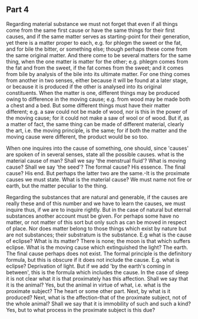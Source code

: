 ## Part 4

Regarding material substance we must not forget that even if all things come from the same first cause or have the same things for their first causes, and if the same matter serves as starting-point for their generation, yet there is a matter proper to each, e.g.
for phlegm the sweet or the fat, and for bile the bitter, or something else; though perhaps these come from the same original matter.
And there come to be several matters for the same thing, when the one matter is matter for the other; e.g.
phlegm comes from the fat and from the sweet, if the fat comes from the sweet; and it comes from bile by analysis of the bile into its ultimate matter.
For one thing comes from another in two senses, either because it will be found at a later stage, or because it is produced if the other is analysed into its original constituents.
When the matter is one, different things may be produced owing to difference in the moving cause; e.g.
from wood may be made both a chest and a bed.
But some different things must have their matter different; e.g.
a saw could not be made of wood, nor is this in the power of the moving cause; for it could not make a saw of wool or of wood.
But if, as a matter of fact, the same thing can be made of different material, clearly the art, i.e.
the moving principle, is the same; for if both the matter and the moving cause were different, the product would be so too.

When one inquires into the cause of something, one should, since 'causes' are spoken of in several senses, state all the possible causes.
what is the material cause of man?
Shall we say 'the menstrual fluid'?
What is moving cause?
Shall we say 'the seed'?
The formal cause?
His essence.
The final cause?
His end.
But perhaps the latter two are the same.-It is the proximate causes we must state.
What is the material cause?
We must name not fire or earth, but the matter peculiar to the thing.

Regarding the substances that are natural and generable, if the causes are really these and of this number and we have to learn the causes, we must inquire thus, if we are to inquire rightly.
But in the case of natural but eternal substances another account must be given.
For perhaps some have no matter, or not matter of this sort but only such as can be moved in respect of place.
Nor does matter belong to those things which exist by nature but are not substances; their substratum is the substance.
E.g what is the cause of eclipse?
What is its matter?
There is none; the moon is that which suffers eclipse.
What is the moving cause which extinguished the light?
The earth.
The final cause perhaps does not exist.
The formal principle is the definitory formula, but this is obscure if it does not include the cause.
E.g.
what is eclipse?
Deprivation of light.
But if we add 'by the earth's coming in between', this is the formula which includes the cause.
In the case of sleep it is not clear what it is that proximately has this affection.
Shall we say that it is the animal?
Yes, but the animal in virtue of what, i.e.
what is the proximate subject?
The heart or some other part.
Next, by what is it produced?
Next, what is the affection-that of the proximate subject, not of the whole animal?
Shall we say that it is immobility of such and such a kind?
Yes, but to what process in the proximate subject is this due?

